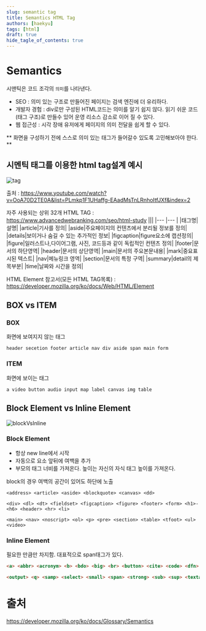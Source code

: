 ```yaml
---
slug: semantic tag
title: Semantics HTML Tag 
authors: [haekyu]
tags: [html]
draft: true 
hide_tagle_of_contents: true 
---
```


# Semantics
시맨틱은 코드 조각의 `의미`를 나타낸다. 

- SEO : 의미 있는 구조로 만들어진 페이지는 검색 엔진에 더 유리하다. 
- 개발자 경험 : div로만 구성된 HTML코드는 의미를 알기 쉽지 않다. 읽기 쉬운 코드(태그 구조)로 만들수 있어 운영 리소스 감소로 이어 질 수 있다.
- 웹 접근성 : 시각 장애 유저에게 페이지의 의미 전달을 쉽게 할 수 있다.

** 화면을 구성하기 전에 스스로 의미 있는 태그가 들어갈수 있도록 고민해보아야 한다. **

## 시멘틱 태그를 이용한 html tag설계 예시
![tag](https://github.com/chk386/chk386.github.io/assets/6337404/1c95568f-d135-4f8a-a420-e89bd165c75d)


출처 : https://www.youtube.com/watch?v=OoA70D2TE0A&list=PLmkp1F1UHaffg-EAadMsTnLRnhoItfJXf&index=2

자주 사용되는 상위 32개 HTML TAG : https://www.advancedwebranking.com/seo/html-study 
|||
|--- |--- |
|태그명|설명|
|article|기사를 정의|
|aside|주요페이지의 컨텐츠에서 분리될 정보를 정의|
|details|보이거나 숨길 수 있는 추가적인 정보|
|figcaption|figure요소에 캡션정의|
|figure|일러스트나,다이어그램, 사진, 코드등과 같이 독립적인 컨텐츠 정의|
|footer|문서의 하단영역|
|header|문서의 상단영역|
|main|문서의 주요본문내용|
|mark|중요표시된 텍스트|
|nav|메뉴링크 영역|
|section|문서의 특정 구역|
|summary|detail의 제목부분|
|time|날짜와 시간을 정의|


HTML Element 참고서(모든 HTML TAG목록) : https://developer.mozilla.org/ko/docs/Web/HTML/Element


## BOX vs ITEM
### BOX
화면에 보여지지 않는 태그
```
header secetion footer article nav div aside span main form
```

### ITEM
화면에 보이는 태그 
```
a video button audio input map label canvas img table
```

## Block Element vs Inline Element
![blockVsInline](https://github.com/chk386/chk386.github.io/assets/6337404/1ce16587-ad1c-4eeb-8c3b-71565debd750)
### Block Element
- 항상 new line에서 시작
- 자동으로 요소 앞뒤에 여백을 추가
- 부모의 태그 너비를 가져온다. 높이는 자신의 자식 태그 높이를 가져온다.

block의 경우 여백의 공간이 있어도 하단에 노출
```
<address> <article> <aside> <blockquote> <canvas> <dd>

<div> <dl> <dt> <fieldset> <figcaption> <figure> <footer> <form> <h1>-<h6> <header> <hr> <li>

<main> <nav> <noscript> <ol> <p> <pre> <section> <table> <tfoot> <ul> <video>
```
### Inline Element
필요한 만큼만 차지함. 대표적으로 span태그가 있다.

```html
<a> <abbr> <acronym> <b> <bdo> <big> <br> <button> <cite> <code> <dfn> <em> <i> <img> <input> <kbd> <label> <map> <object>

<output> <q> <samp> <select> <small> <span> <strong> <sub> <sup> <textarea> <time> <tt> <var> <span>,<a>,<br>,<em>,<strong>,<input>,<label>,<img>
```


# 출처
https://developer.mozilla.org/ko/docs/Glossary/Semantics

